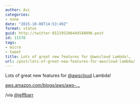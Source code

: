 ```yaml
---
author: Avi
categories:
- none
date: "2015-10-08T14:53:49Z"
format: status
guid: http://twitter-652195206444548096-post
id: 11578
tags:
- micro
- tweet
title: Lots of great new features for @awscloud Lambda!…
url: /post/lots-of-great-new-features-for-awscloud-lambda/
---
```

Lots of great new features for [@awscloud](http://twitter.com/awscloud) Lambda!

[aws.amazon.com/blogs/aws/aws-…](https://aws.amazon.com/blogs/aws/aws-lambda-update-python-vpc-increased-function-duration-scheduling-and-more/)

/via [@jeffbarr](http://twitter.com/jeffbarr)